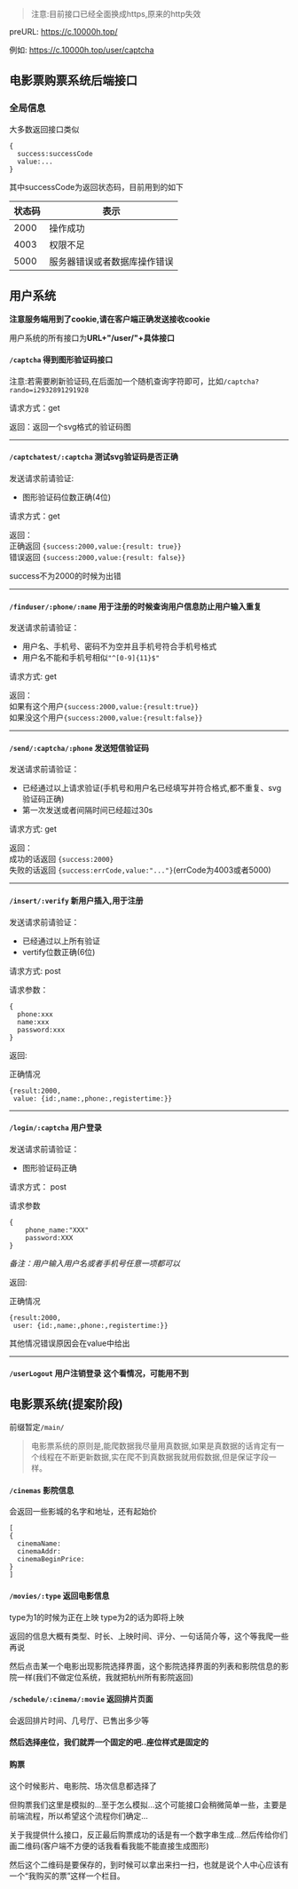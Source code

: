 >注意:目前接口已经全面换成https,原来的http失效

preURL: https://c.10000h.top/

例如: https://c.10000h.top/user/captcha

## 电影票购票系统后端接口

### 全局信息

大多数返回接口类似

```
{
  success:successCode
  value:...
}
```

其中successCode为返回状态码，目前用到的如下

| 状态码  | 表示             |
| ---- | -------------- |
| 2000 | 操作成功           |
| 4003 | 权限不足           |
| 5000 | 服务器错误或者数据库操作错误 |


## 用户系统

**注意服务端用到了cookie,请在客户端正确发送接收cookie**

用户系统的所有接口为**URL+"/user/"+具体接口**

#### `/captcha` 得到图形验证码接口

注意:若需要刷新验证码,在后面加一个随机查询字符即可，比如`/captcha?rando=i2932891291928`

请求方式：get 

返回：返回一个svg格式的验证码图

---

#### `/captchatest/:captcha` 测试svg验证码是否正确

发送请求前请验证:

* 图形验证码位数正确(4位)


请求方式：get

返回：   
正确返回 `{success:2000,value:{result: true}}`  
错误返回 `{success:2000,value:{result: false}}`

success不为2000的时候为出错

---

#### `/finduser/:phone/:name` 用于注册的时候查询用户信息防止用户输入重复

发送请求前请验证：

* 用户名、手机号、密码不为空并且手机号符合手机号格式
* 用户名不能和手机号相似`"^[0-9]{11}$"`

请求方式: get

返回：  
如果有这个用户`{success:2000,value:{result:true}}`  
如果没这个用户`{success:2000,value:{result:false}}`

---



#### `/send/:captcha/:phone` 发送短信验证码

发送请求前请验证：

* 已经通过以上请求验证(手机号和用户名已经填写并符合格式,都不重复、svg验证码正确)
* 第一次发送或者间隔时间已经超过30s

请求方式: get

返回：   
成功的话返回 `{success:2000}`   
失败的话返回 `{success:errCode,value:"..."}`(errCode为4003或者5000)

---

#### `/insert/:verify` 新用户插入,用于注册

发送请求前请验证：

* 已经通过以上所有验证
* vertify位数正确(6位)

请求方式: post

请求参数：

```
{
  phone:xxx
  name:xxx
  password:xxx
}
```

返回:

正确情况

```
{result:2000,
 value: {id:,name:,phone:,registertime:}}
```

---

#### `/login/:captcha` 用户登录

发送请求前请验证：

* 图形验证码正确

请求方式： post

请求参数

```
{
	phone_name:"XXX"
	password:XXX
}
```

*备注：用户输入用户名或者手机号任意一项都可以*

返回:

正确情况

```
{result:2000,
 user: {id:,name:,phone:,registertime:}}
```

其他情况错误原因会在value中给出

---

#### `/userLogout` 用户注销登录 这个看情况，可能用不到


## 电影票系统(提案阶段)

前缀暂定`/main/`

>电影票系统的原则是,能爬数据我尽量用真数据,如果是真数据的话肯定有一个线程在不断更新数据,实在爬不到真数据我就用假数据,但是保证字段一样。

#### `/cinemas` 影院信息

会返回一些影城的名字和地址，还有起始价

```
[
{
  cinemaName:
  cinemaAddr:
  cinemaBeginPrice:
}
]
```

#### `/movies/:type` 返回电影信息

type为1的时候为正在上映
type为2的话为即将上映

返回的信息大概有类型、时长、上映时间、评分、一句话简介等，这个等我爬一些再说

 然后点击某一个电影出现影院选择界面，这个影院选择界面的列表和影院信息的影院一样(我们不做定位系统，我就把杭州所有影院返回) 


#### `/schedule/:cinema/:movie` 返回排片页面

会返回排片时间、几号厅、已售出多少等


#### 然后选择座位，我们就弄一个固定的吧..座位样式是固定的


#### 购票

这个时候影片、电影院、场次信息都选择了

但购票我们这里是模拟的...至于怎么模拟...这个可能接口会稍微简单一些，主要是前端流程，所以希望这个流程你们确定...

关于我提供什么接口，反正最后购票成功的话是有一个数字串生成...然后传给你们画二维码(客户端不方便的话我看看我能不能直接生成图形)

然后这个二维码是要保存的，到时候可以拿出来扫一扫，也就是说个人中心应该有一个“我购买的票”这样一个栏目。

